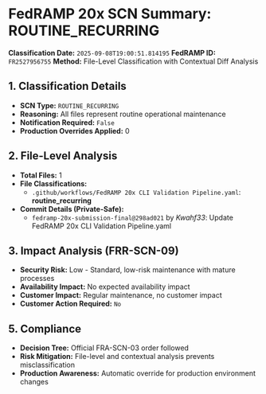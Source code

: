 # FedRAMP 20x SCN Summary: ROUTINE_RECURRING

**Classification Date:** `2025-09-08T19:00:51.814195`
**FedRAMP ID:** `FR2527956755`
**Method:** File-Level Classification with Contextual Diff Analysis

## 1. Classification Details

- **SCN Type:** `ROUTINE_RECURRING`
- **Reasoning:** All files represent routine operational maintenance
- **Notification Required:** `False`
- **Production Overrides Applied:** 0

## 2. File-Level Analysis

- **Total Files:** 1
- **File Classifications:**
  - `.github/workflows/FedRAMP 20x CLI Validation Pipeline.yaml`: **routine_recurring**
- **Commit Details (Private-Safe):**
  - `fedramp-20x-submission-final@298ad021` by *Kwahf33*: Update FedRAMP 20x CLI Validation Pipeline.yaml

## 3. Impact Analysis (FRR-SCN-09)

- **Security Risk:** Low - Standard, low-risk maintenance with mature processes
- **Availability Impact:** No expected availability impact
- **Customer Impact:** Regular maintenance, no customer impact
- **Customer Action Required:** `No`

## 5. Compliance

- **Decision Tree:** Official FRA-SCN-03 order followed
- **Risk Mitigation:** File-level and contextual analysis prevents misclassification
- **Production Awareness:** Automatic override for production environment changes